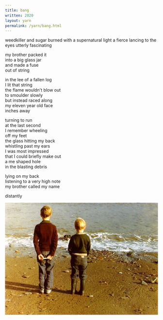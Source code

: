 ```yaml
---
title: bang
written: 2020
layout: yarn
permalink: /yarn/bang.html
---
```


<div class="poem">
weedkiller and sugar  
burned with a supernatural light  
a fierce lancing  
to the eyes  
utterly  
fascinating  


my brother packed it  
into a big glass jar  
and made a fuse  
out of string  


in the lee of a fallen log  
I lit that string  
the flame wouldn't blow out  
to smoulder slowly  
but instead raced along  
my eleven year old face  
inches away


turning to run  
at the last second  
I remember wheeling  
off my feet  
the glass hitting my back  
whistling past my ears  
I was most impressed  
that I could briefly make out  
a me shaped hole  
in the blasting debris  


lying on my back  
listening to a very high note  
my brother called my name


distantly
</div>

![Jem & Hughie](/assets/images/bio/jemHughie.jpg "Jem & Hughie")
